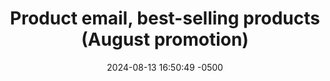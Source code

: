 ---
layout: portfolio_single
title: "Product email, best-selling products (August promotion)"
category: email
date: 2024-08-13 16:50:49 -0500
permalink: /portfolio/email/precept-2408-best-sellers
featured_image: {
  src: "",
  fallback: "https://github.com/capncapes/emails/raw/main/ecommerce/catalog/assets/precept_product_2024_best-sellers_08-august_620.jpg",
  social: "",
  title: "A product email promoting best-selling Bible study workbooks",
  alt: "A screenshot of a product email for Precept"
}
description: "This email features top-selling products for August promotion."
project_url: "https://github.com/capncapes/emails/blob/main/ecommerce/catalog/precept_product_2024_best-sellers_08-august.html"
tags: ["ecommerce"]
featured: true
published: true
---